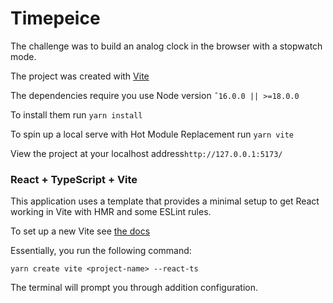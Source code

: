 # Timepeice

The challenge was to build an analog clock in the browser with a stopwatch mode.

The project was created with [Vite](https://vitejs.dev)

The dependencies require you use Node version `ˆ16.0.0 || >=18.0.0`

To install them run `yarn install`

To spin up a local serve with
Hot Module Replacement run `yarn vite`

View the project at your localhost address`http://127.0.0.1:5173/`

### React + TypeScript + Vite

This application uses a template that provides a minimal setup to get React working in Vite with HMR and some ESLint rules.

To set up a new Vite see [the docs](https://vitejs.dev/guide/)

Essentially, you run the following command:

`yarn create vite <project-name> --react-ts`

The terminal will prompt you through addition configuration.
